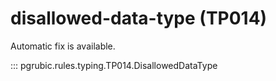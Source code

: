 # disallowed-data-type (TP014)

Automatic fix is available.

::: pgrubic.rules.typing.TP014.DisallowedDataType
